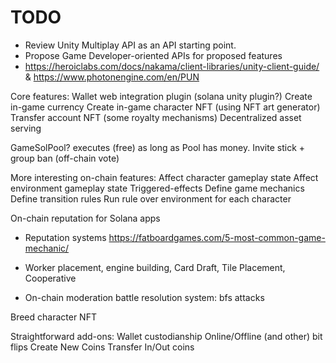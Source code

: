 
# TODO
 * Review Unity Multiplay API as an API starting point.
 * Propose Game Developer-oriented APIs for proposed features
 * https://heroiclabs.com/docs/nakama/client-libraries/unity-client-guide/ & https://www.photonengine.com/en/PUN


Core features:
Wallet web integration plugin (solana unity plugin?)
Create in-game currency
Create in-game character NFT (using NFT art generator)
Transfer account NFT (some royalty mechanisms)
Decentralized asset serving

GameSolPool? executes (free) as long as Pool has money.
Invite stick + group ban (off-chain vote)

More interesting on-chain features:
Affect character gameplay state
Affect environment gameplay state
Triggered-effects
Define game mechanics
Define transition rules
Run rule over environment for each character

On-chain reputation for Solana apps
* Reputation systems 
https://fatboardgames.com/5-most-common-game-mechanic/
* Worker placement, engine building, Card Draft, Tile Placement, Cooperative

* On-chain moderation
battle resolution system: bfs attacks

Breed character NFT

Straightforward add-ons:
Wallet custodianship
Online/Offline (and other) bit flips
Create New Coins
Transfer In/Out coins
